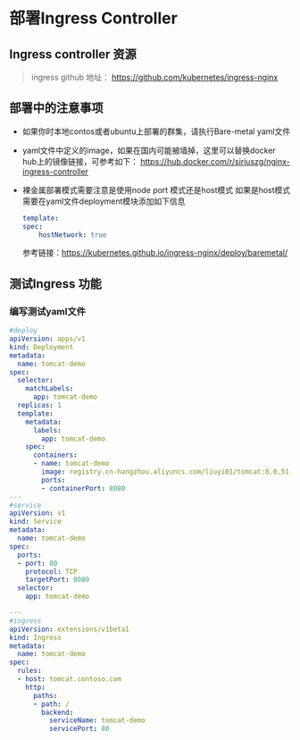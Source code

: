 # 部署Ingress Controller

## Ingress controller 资源

> ingress github 地址： <https://github.com/kubernetes/ingress-nginx>

## 部署中的注意事项

* 如果你时本地contos或者ubuntu上部署的群集，请执行Bare-metal yaml文件

* yaml文件中定义的image，如果在国内可能被墙掉，这里可以替换docker hub上的镜像链接，可参考如下：
<https://hub.docker.com/r/siriuszg/nginx-ingress-controller>

* 裸金属部署模式需要注意是使用node port 模式还是host模式
如果是host模式需要在yaml文件deployment模块添加如下信息

    ```yaml
    template:
    spec:
        hostNetwork: true
    ```

    参考链接：<https://kubernetes.github.io/ingress-nginx/deploy/baremetal/>

## 测试Ingress 功能

### 编写测试yaml文件

```yaml
#deploy
apiVersion: apps/v1
kind: Deployment
metadata:
  name: tomcat-demo
spec:
  selector:
    matchLabels:
      app: tomcat-demo
  replicas: 1
  template:
    metadata:
      labels:
        app: tomcat-demo
    spec:
      containers:
      - name: tomcat-demo
        image: registry.cn-hangzhou.aliyuncs.com/liuyi01/tomcat:8.0.51-alpine
        ports:
        - containerPort: 8080
---
#service
apiVersion: v1
kind: Service
metadata:
  name: tomcat-demo
spec:
  ports:
  - port: 80
    protocol: TCP
    targetPort: 8080
  selector:
    app: tomcat-demo

---
#ingress
apiVersion: extensions/v1beta1
kind: Ingress
metadata:
  name: tomcat-demo
spec:
  rules:
  - host: tomcat.contoso.com
    http:
      paths:
      - path: /
        backend:
          serviceName: tomcat-demo
          servicePort: 80
```
